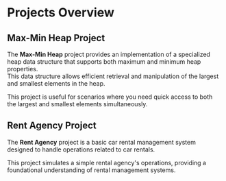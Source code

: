 # Projects Overview

## Max-Min Heap Project

The **Max-Min Heap** project provides an implementation of a specialized heap data structure that supports both maximum and minimum heap properties.<br>
This data structure allows efficient retrieval and manipulation of the largest and smallest elements in the heap.

This project is useful for scenarios where you need quick access to both the largest and smallest elements simultaneously.

## Rent Agency Project

The **Rent Agency** project is a basic car rental management system designed to handle operations related to car rentals.

This project simulates a simple rental agency's operations, providing a foundational understanding of rental management systems.
